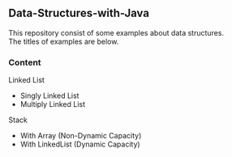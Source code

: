 ## Data-Structures-with-Java

This repository consist of some examples about data structures.  
The titles of examples are below.

### **Content**

Linked List

*   Singly Linked List
*   Multiply Linked List

Stack

*   With Array (Non-Dynamic Capacity)
*   With LinkedList (Dynamic Capacity)
